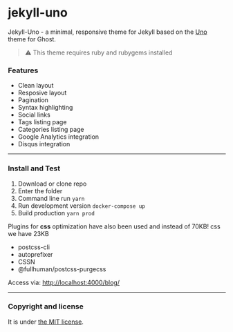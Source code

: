 # jekyll-uno

Jekyll-Uno - a minimal, responsive theme for Jekyll based on the [Uno](https://github.com/daleanthony/Uno) theme for Ghost.

> :warning:
  This theme requires ruby and rubygems installed

### Features

* Clean layout
* Resposive layout
* Pagination
* Syntax highlighting
* Social links
* Tags listing page
* Categories listing page
* Google Analytics integration
* Disqus integration

---

### Install and Test

1. Download or clone repo
2. Enter the folder
3. Command line run `yarn`
4. Run development version `docker-compose up`
5. Build production `yarn prod`

Plugins for **css** optimization have also been used and instead of 70KB! css we have 23KB
- postcss-cli
- autoprefixer
- CSSN
- @fullhuman/postcss-purgecss

Access via: [http://localhost:4000/blog/](http://localhost:4000/blog/)

---

### Copyright and license

It is under [the MIT license](/LICENSE).